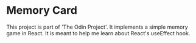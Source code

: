 # Memory Card

This project is part of 'The Odin Project'. It implements a simple memory game in React. It is meant to help me learn about React's useEffect hook.
